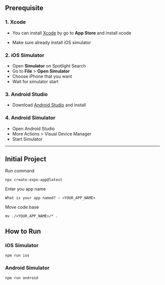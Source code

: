 ## Prerequisite
### 1. Xcode
- You can install [Xcode](https://apps.apple.com/us/app/xcode/id497799835?mt=12) by go to **App Store** and install xcode 

- Make sure already install iOS simulator

### 2. iOS Simulator <br>
- Open **Simulator** on Spotlight Search
- Go to **File** > **Open Simulator**
- Choose iPhone that you want
- Wait for simulator start

### 3. Android Studio
- Download [Android Studio](https://developer.android.com/studio) and install

### 4. Android Simulator
- Open Android Studio
- More Actions > Visual Device Manager
- Start Simulator
---

## Initial Project
Run command
```
npx create-expo-app@latest
```
Enter you app name
```
What is your app named? › <YOUR_APP_NAME>
```
Move code base
```
mv ./<YOUR_APP_NAME>/* .
```

## How to Run 
### iOS Simulator
``` 
npm run ios
```

### Android Simulator
```
npm run android
```